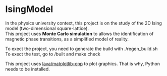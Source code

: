 # IsingModel

In the physics university context, this project is on the study of the 2D Ising model (two-dimensional square-lattice).  
This project uses **Monte Carlo simulation** to allows the identification of magnetic phase transitions, as a simplified model of reality.  

To exect the project, you need to generate the build with ./regen_build.sh  
To exect the test, go to /built and make check  

This project uses [lava/matplotlib-cpp](https://github.com/lava/matplotlib-cpp) to plot graphics. That is why, Python needs to be installed.
